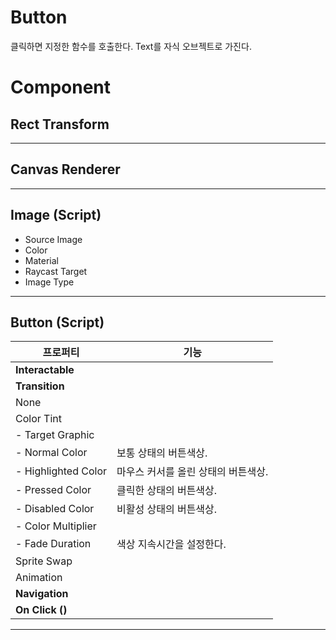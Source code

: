 # Button
클릭하면 지정한 함수를 호출한다. Text를 자식 오브젝트로 가진다.
# Component
## Rect Transform
- - -
## Canvas Renderer
- - -
## Image (Script)
- Source Image
- Color
- Material
- Raycast Target
- Image Type
- - -
## Button (Script)
프로퍼티 | 기능
-- | --
__Interactable__ | |
__Transition__ | |
None | |
Color Tint | |
|- Target Graphic | |
|- Normal Color | 보통 상태의 버튼색상.|
- Highlighted Color | 마우스 커서를 올린 상태의 버튼색상.|
- Pressed Color | 클릭한 상태의 버튼색상.
- Disabled Color | 비활성 상태의 버튼색상.
- Color Multiplier||
- Fade Duration| 색상 지속시간을 설정한다.
Sprite Swap | |
Animation | |
__Navigation__ | |
__On Click ()__ | |
- - -